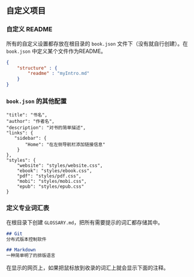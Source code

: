 ## 自定义项目

### 自定义 README

所有的自定义设置都存放在根目录的 `book.json` 文件下（没有就自行创建）。在 `book.json` 中定义某个文件作为README。

```json
{
    "structure" : {
        "readme" : "myIntro.md"
    }
}
```

### `book.json` 的其他配置

```
"title": "书名",
"author": "作者名",
"description": "对书的简单描述",
"links": {
   "sidebar": {
       "Home": "在左侧导航栏添加链接信息"
    }
},
"styles": {
    "website": "styles/website.css",
    "ebook": "styles/ebook.css",
    "pdf": "styles/pdf.css",
    "mobi": "styles/mobi.css",
    "epub": "styles/epub.css"
}
```

### 定义专业词汇表

在根目录下创建 `GLOSSARY.md`，把所有需要提示的词汇都存储其中。

```markdown
## Git
分布式版本控制软件

## Markdown
一种简单明了的排版语言
```

在显示的网页上，如果把鼠标放到收录的词汇上就会显示下面的注释。

